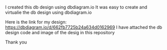 I created this db design using dbdiagram.io 
It was easy to create and virtualie the db design using dbdiagram.io

Here is the link for my design: https://dbdiagram.io/d/662fb7725b24a634d0162969
I have attached the db design code and image of the desig in this repository

Thank you